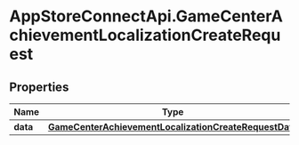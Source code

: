 # AppStoreConnectApi.GameCenterAchievementLocalizationCreateRequest

## Properties

Name | Type | Description | Notes
------------ | ------------- | ------------- | -------------
**data** | [**GameCenterAchievementLocalizationCreateRequestData**](GameCenterAchievementLocalizationCreateRequestData.md) |  | 


